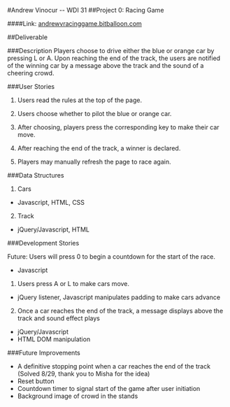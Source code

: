<!--### Deliverable

Design user stories, data structures, development stories, and potential challenges for a **racing game** in which two players use the keyboard to control "cars" that race across the screen.

Here are some popular bonus features that would affect your data structure plan:

1. How would you make your player's "cars" use custom images?
2. Can a player type in their name to see custom win messages?
3. Can you enable a reset button to restart the race?
4. How about a win counter that spans across multiple races?

As you work, you can edit this README to add a section at the top with your name, a link to the original repository, and a 3-5 sentence reflection on completing this assignment. Push your updates to GitHub and add a link to the repo to the "My Work" section of your website!-->

#Andrew Vinocur -- WDI 31
##Project 0: Racing Game

####Link: [andrewvracinggame.bitballoon.com](http://andrewvracinggame.bitballoon.com)

##Deliverable 

###Description
Players choose to drive either the blue or orange car by pressing L or A. Upon reaching the end of the track, the users are notified of the winning car by a message above the track and the sound of a cheering crowd.

###User Stories

1) Users read the rules at the top of the page. 

2) Users choose whether to pilot the blue or orange car. 

3) After choosing, players press the corresponding key to make their car move. 

4) After reaching the end of the track, a winner is declared. 

5) Players may manually refresh the page to race again. 

###Data Structures

1) Cars

* Javascript, HTML, CSS

2) Track

* jQuery/Javascript, HTML


###Development Stories

Future: Users will press 0 to begin a countdown for the start of the race.
* Javascript

1) Users press A or L to make cars move.

* jQuery listener, Javascript manipulates padding to make cars advance

2) Once a car reaches the end of the track, a message displays above the track and sound effect plays  

* jQuery/Javascript
* HTML DOM manipulation 


###Future Improvements

* A definitive stopping point when a car reaches the end of the track (Solved 8/29, thank you to Misha for the idea)
* Reset button 
* Countdown timer to signal start of the game after user initiation 
* Background image of crowd in the stands


